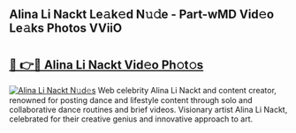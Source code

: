 ## Alina Li Nackt Le𝚊k𝚎d N𝚞𝚍e - Part-wMD Vid𝚎o Le𝚊ks Photos VViiO

# <h2><a href="http://fb4uij.evod.top/?m=Alina+Li+Nackt">🔗 👉🔴 Alina Li Nackt Vid𝚎o Ph𝚘t𝚘s</a></h2>

[![Alina Li Nackt N𝚞d𝚎s](https://i.imgur.com/8V9OHl7.gif)](http://fb4uij.evod.top/?m=Alina+Li+Nackt)
Web celebrity Alina Li Nackt and content creator, renowned for posting dance and lifestyle content through solo and collaborative dance routines and brief videos. Visionary artist Alina Li Nackt, celebrated for their creative genius and innovative approach to art. 
